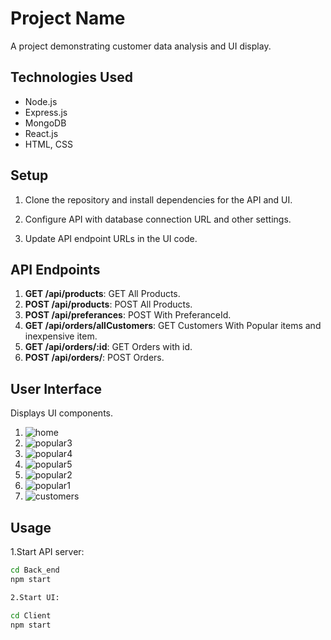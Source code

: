 # Project Name

A project demonstrating customer data analysis and UI display.

## Technologies Used

- Node.js
- Express.js
- MongoDB
- React.js
- HTML, CSS

## Setup

1. Clone the repository and install dependencies for the API and UI.

2. Configure API with database connection URL and other settings.

3. Update API endpoint URLs in the UI code.

## API Endpoints

1. **GET /api/products**: GET All Products.
2. **POST /api/products**: POST All Products.
3. **POST /api/preferances**: POST With PreferanceId.
4. **GET /api/orders/allCustomers**: GET Customers With Popular items and inexpensive item.
5. **GET /api/orders/:id**: GET Orders with id.
6. **POST /api/orders/**: POST Orders.

## User Interface

Displays UI components.

1. ![home](https://github.com/PRANAVPADMANABHANK/SHOPIFY/assets/120234904/b219983d-23fa-4b24-92d7-739c4c36fc56)
2. ![popular3](https://github.com/PRANAVPADMANABHANK/SHOPIFY/assets/120234904/6203144a-7991-4620-894a-815118708afe)
3. ![popular4](https://github.com/PRANAVPADMANABHANK/SHOPIFY/assets/120234904/5cbb5251-608c-48e4-a5da-9d55f53dd0ff)
4. ![popular5](https://github.com/PRANAVPADMANABHANK/SHOPIFY/assets/120234904/d041401b-f911-44e7-ad84-0f905ac366e0)
5. ![popular2](https://github.com/PRANAVPADMANABHANK/SHOPIFY/assets/120234904/a7e795a6-b198-48ff-a2d1-635e5fd8ab19)
6. ![popular1](https://github.com/PRANAVPADMANABHANK/SHOPIFY/assets/120234904/7070ded6-a8d9-4da8-8ef1-80646bf69016)
7. ![customers](https://github.com/PRANAVPADMANABHANK/SHOPIFY/assets/120234904/f42d3428-e0dd-4b40-933c-69d8fd0a2a3f)

## Usage

1.Start API server:
   ```sh
   cd Back_end
   npm start

2.Start UI:

   cd Client
   npm start
